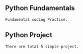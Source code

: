 ## Python Fundamentals
```bash
Fundamental coding Practice.
```

## Python Project
```bash
There are total 5 simple project.
```
